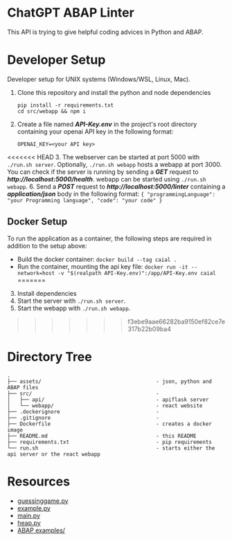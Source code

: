 # ChatGPT ABAP Linter

This API is trying to give helpful coding advices in Python and ABAP.

# Developer Setup

Developer setup for UNIX systems (Windows/WSL, Linux, Mac).

1. Clone this repository and install the python and node dependencies
    ```
    pip install -r requirements.txt
    cd src/webapp && npm i
    ```
2. Create a file named ***API-Key.env*** in the project's root directory containing your openai API key in the following format:
    ```
    OPENAI_KEY=<your API key>
    ```
<<<<<<< HEAD
3. The webserver can be started at port 5000 with `./run.sh server`. Optionally, `./run.sh webapp` hosts a webapp at port 3000.  You can check if the server is running by sending a ***GET*** request to ***http://localhost:5000/health***. webapp can be started using `./run.sh webapp`.
6. Send a ***POST*** request to ***http://localhost:5000/linter*** containing a ***application/json*** body in the following format:
    ```
    {
        "programmingLanguage": "your Programming language",
        "code": "your code"
    }
    ```

## Docker Setup

To run the application as a container, the following steps are required in addition to the setup above:
- Build the docker container: `docker build --tag caial .`
- Run the container, mounting the api key file: `docker run -it --network=host -v "$(realpath API-Key.env)":/app/API-Key.env caial`
=======
3. Install dependencies
4. Start the server with `./run.sh server`.
5. Start the webapp with `./run.sh webapp`.
>>>>>>> f3ebe9aae66282ba9150ef82ce7e317b22b09ba4

# Directory Tree
```
.
├── assets/                                     - json, python and ABAP files
├── src/                                        - 
│   ├── api/                                    - apiflask server
│   └── webapp/                                 - react website
├── .dockerignore                               - 
├── .gitignore                                  - 
├── Dockerfile                                  - creates a docker image
├── README.md                                   - this README
├── requirements.txt                            - pip requirements
└── run.sh                                      - starts either the api server or the react webapp
```

# Resources

- [guessinggame.py](https://codereview.stackexchange.com/questions/286118/guessing-game-in-python-which-uses-a-while-loop-with-3-guesses,)
- [example.py](https://www.codingem.com/python-linter/)
- [main.py](https://pythongeeks.org/python-calculator/)
- [heap.py](https://www.geeksforgeeks.org/python-program-for-heap-sort/)
- [ABAP examples/](https://github.com/SAP-samples/abap-oo-basics)
